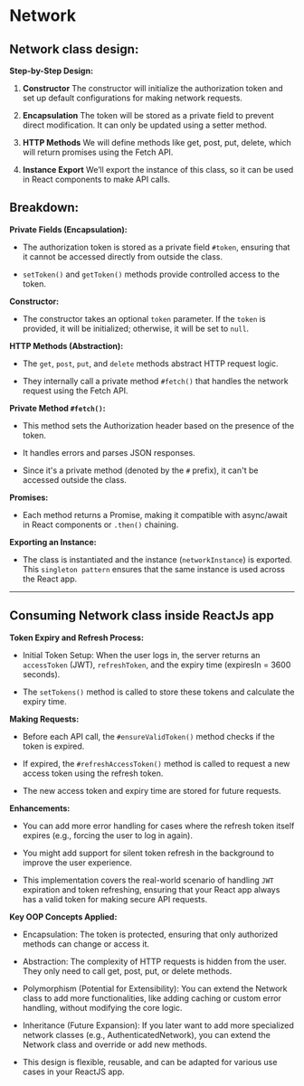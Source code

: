 # Network

## Network class design:

**Step-by-Step Design:**

1. **Constructor**
The constructor will initialize the authorization token and set up default configurations for making network requests.

2. **Encapsulation**
The token will be stored as a private field to prevent direct modification. It can only be updated using a setter method.

3. **HTTP Methods**
We will define methods like get, post, put, delete, which will return promises using the Fetch API.

4. **Instance Export**
We’ll export the instance of this class, so it can be used in React components to make API calls.

## Breakdown:

**Private Fields (Encapsulation):**

- The authorization token is stored as a private field `#token`, ensuring that it cannot be accessed directly from outside the class.

- `setToken()` and `getToken()` methods provide controlled access to the token.

**Constructor:**

- The constructor takes an optional `token` parameter. If the `token` is provided, it will be initialized; otherwise, it will be set to `null`.

**HTTP Methods (Abstraction):**

- The `get`, `post`, `put`, and `delete` methods abstract HTTP request logic.

- They internally call a private method `#fetch()` that handles the network 
request using the Fetch API.

**Private Method `#fetch()`:**

- This method sets the Authorization header based on the presence of the token.

- It handles errors and parses JSON responses.

- Since it's a private method (denoted by the `#` prefix), it can't be accessed outside the class.

**Promises:**

- Each method returns a Promise, making it compatible with async/await in React components or `.then()` chaining.

**Exporting an Instance:**

- The class is instantiated and the instance (`networkInstance`) is exported. This `singleton pattern` ensures that the same instance is used across the React app.

---

## Consuming Network class inside ReactJs app

**Token Expiry and Refresh Process:**

- Initial Token Setup: When the user logs in, the server returns an `accessToken` (JWT), `refreshToken`, and the expiry time (expiresIn = 3600 seconds).

- The `setTokens()` method is called to store these tokens and calculate the expiry time.

**Making Requests:**

- Before each API call, the `#ensureValidToken()` method checks if the token is expired.

- If expired, the `#refreshAccessToken()` method is called to request a new access token using the refresh token.

- The new access token and expiry time are stored for future requests.

**Enhancements:**

- You can add more error handling for cases where the refresh token itself expires (e.g., forcing the user to log in again).

- You might add support for silent token refresh in the background to improve the user experience.

- This implementation covers the real-world scenario of handling `JWT` expiration and token refreshing, ensuring that your React app always has a valid token for making secure API requests.

**Key OOP Concepts Applied:**

- Encapsulation: The token is protected, ensuring that only authorized methods can change or access it.

- Abstraction: The complexity of HTTP requests is hidden from the user. They only need to call get, post, put, or delete methods.

- Polymorphism (Potential for Extensibility): You can extend the Network class to add more functionalities, like adding caching or custom error handling, without modifying the core logic.

- Inheritance (Future Expansion): If you later want to add more specialized network classes (e.g., AuthenticatedNetwork), you can extend the Network class and override or add new methods.

- This design is flexible, reusable, and can be adapted for various use cases in your ReactJS app.